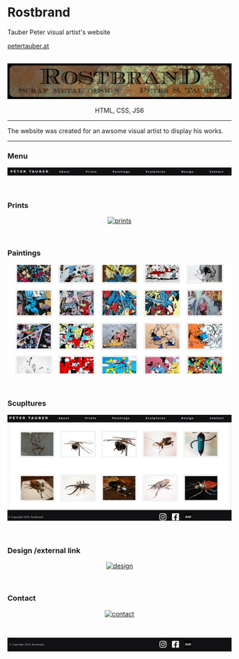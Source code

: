 # Rostbrand
Tauber Peter visual artist's website

  <a href="http://petertauber.at/">
  petertauber.at
  </a>
<br/>
<!-- PROJECT LOGO -->
<br/>
<p align="center">
  <a href="http://petertauber.at/">
    <img src="./gif/hero.png" alt="Logo" >
  </a>
</p>

<p align="center">
  HTML, CSS, JS6
</p>


***
The website was created for an awsome visual artist to display his works.

***
### Menu

<p align="center">
  <a href="http://petertauber.at/">
    <img src="./gif/menu.png" alt="menu" >
  </a>
</p>
<br>

### Prints
<p align="center">
  <a href="http://petertauber.at/">
    <img src="./gif/prints.gif" alt="prints" >
  </a>
</p>
<br>

### Paintings
<p align="center">
  <a href="http://petertauber.at/">
    <img src="./gif/paintings.gif" alt="paintings" >
  </a>
</p>
<br>

### Scupltures
<p align="center">
  <a href="http://petertauber.at/">
    <img src="./gif/sculptures.gif" alt="sculptures" >
  </a>
</p>
<br>

### Design /external link
<p align="center">
  <a href="http://rostbrand.com/">
    <img src="./gif/design.gif" alt="design" >
  </a>
</p>
<br>

### Contact
<p align="center">
  <a href="http://petertauber.at/">
    <img src="./gif/conact.png" alt="contact" >
  </a>
</p>
<br>


<p align="center">
  <a href="http://petertauber.at/">
    <img src="./gif/footer.png" alt="sculptures" >
  </a>
</p>
